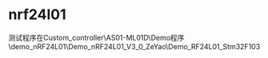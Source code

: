 # nrf24l01
测试程序在Custom_controller\AS01-ML01D\Demo程序\demo_nRF24L01\Demo_nRF24L01_V3_0_ZeYao\Demo_RF24L01_Stm32F103
